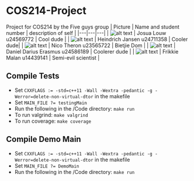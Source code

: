 # COS214-Project
Project for COS214 by the Five guys group
| Picture | Name and student number | description of self |
|---|---|---|
| ![alt text](https://media.istockphoto.com/id/1446929530/photo/cool-little-yellow-rubber-duck-wearing-black-sunglasses-copy-space-on-the-right-be-smart-be.jpg?s=612x612&w=0&k=20&c=XIUu-0_6jwelGpPmnN7SObsg4gEApTIKFd5evmL8sm4=) | Josua Louw u24569772 | Cool dude |
| ![alt text](https://media.istockphoto.com/id/1446929530/photo/cool-little-yellow-rubber-duck-wearing-black-sunglasses-copy-space-on-the-right-be-smart-be.jpg?s=612x612&w=0&k=20&c=XIUu-0_6jwelGpPmnN7SObsg4gEApTIKFd5evmL8sm4=) | Heindrich Jansen u24711358 | Cooler dude|
| ![alt text](https://preview.redd.it/i-think-the-shrek-5-trailer-is-just-a-joke-from-dreamworks-v0-255a5xa3egpe1.jpeg?auto=webp&s=d93ff68e739355467484ed829d029e6ed70c0670) | Nico Theron u23565722 | Bietjie Dom |
| ![alt text](https://media.istockphoto.com/id/1446929530/photo/cool-little-yellow-rubber-duck-wearing-black-sunglasses-copy-space-on-the-right-be-smart-be.jpg?s=612x612&w=0&k=20&c=XIUu-0_6jwelGpPmnN7SObsg4gEApTIKFd5evmL8sm4=) | Daniel Darius Erasmus u24586189 | Coolerer dude |
| ![alt text](https://images.stockcake.com/public/8/f/5/8f5ce9a4-e968-4a30-a27b-95be1bdb0923_large/mad-scientist-experimenting-stockcake.jpg) | Frikkie Malan u14439141 | Semi-evil scientist |

## Compile Tests
- Set `CXXFLAGS := -std=c++11 -Wall -Wextra -pedantic -g -Werror=delete-non-virtual-dtor` in the makefile
- Set `MAIN_FILE ?= testingMain`
- Run the following in the /Code directory: `make run`
- To run valgrind: `make valgrind`
- To run coverage: `make coverage`
## Compile Demo Main
- Set `CXXFLAGS := -std=c++11 -Wall -Wextra -pedantic -g -Werror=delete-non-virtual-dtor` in the makefile
- Set `MAIN_FILE ?= DemoMain`
- Run the following in the /Code directory: `make run`
